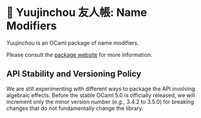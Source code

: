 # 👹 Yuujinchou 友人帳: Name Modifiers

_Yuujinchou_ is an OCaml package of name modifiers.

Please consult the [package website](https://redprl.org/yuujinchou/yuujinchou/) for more information.

## API Stability and Versioning Policy

We are still experimenting with different ways to package the API involving algebraic effects. Before the stable OCaml 5.0 is officially released, we will increment only the minor version number (_e.g.,_ 3.4.2 to 3.5.0) for breaking changes that do not fundamentally change the library.
